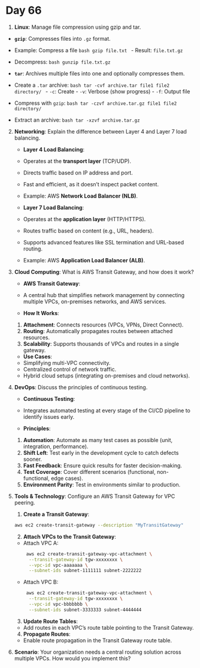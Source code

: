 # Day 66

1. **Linux**: Manage file compression using gzip and tar.
  - **`gzip`**: Compresses files into `.gz` format.
   - Example: Compress a file
    ```bash
    gzip file.txt
    ```
    - Result: `file.txt.gz`
   - Decompress:
    ```bash
    gunzip file.txt.gz
    ```

  - **`tar`**: Archives multiple files into one and optionally compresses them.
   - Create a `.tar` archive:
    ```bash
    tar -cvf archive.tar file1 file2 directory/
    ```
    - `-c`: Create
    - `-v`: Verbose (show progress)
    - `-f`: Output file

   - Compress with `gzip`:
    ```bash
    tar -czvf archive.tar.gz file1 file2 directory/
    ```

   - Extract an archive:
    ```bash
    tar -xzvf archive.tar.gz
    ```


2. **Networking**: Explain the difference between Layer 4 and Layer 7 load balancing.
   - **Layer 4 Load Balancing**:
    - Operates at the **transport layer** (TCP/UDP).
    - Directs traffic based on IP address and port.
    - Fast and efficient, as it doesn’t inspect packet content.
    - Example: AWS **Network Load Balancer (NLB)**.

   - **Layer 7 Load Balancing**:
    - Operates at the **application layer** (HTTP/HTTPS).
    - Routes traffic based on content (e.g., URL, headers).
    - Supports advanced features like SSL termination and URL-based routing.
    - Example: AWS **Application Load Balancer (ALB)**.


3. **Cloud Computing**: What is AWS Transit Gateway, and how does it work?
   - **AWS Transit Gateway**:
    - A central hub that simplifies network management by connecting multiple VPCs, on-premises networks, and AWS services.

   - **How It Works**:
    1. **Attachment**: Connects resources (VPCs, VPNs, Direct Connect).
    2. **Routing**: Automatically propagates routes between attached resources.
    3. **Scalability**: Supports thousands of VPCs and routes in a single gateway.

   - **Use Cases**:
    - Simplifying multi-VPC connectivity.
    - Centralized control of network traffic.
    - Hybrid cloud setups (integrating on-premises and cloud networks).


4. **DevOps**: Discuss the principles of continuous testing.
   - **Continuous Testing**:
    - Integrates automated testing at every stage of the CI/CD pipeline to identify issues early.

   - **Principles**:
    1. **Automation**: Automate as many test cases as possible (unit, integration, performance).
    2. **Shift Left**: Test early in the development cycle to catch defects sooner.
    3. **Fast Feedback**: Ensure quick results for faster decision-making.
    4. **Test Coverage**: Cover different scenarios (functional, non-functional, edge cases).
    5. **Environment Parity**: Test in environments similar to production.


5. **Tools & Technology**: Configure an AWS Transit Gateway for VPC peering.
    1. **Create a Transit Gateway**:
      ```bash
      aws ec2 create-transit-gateway --description "MyTransitGateway"
      ```
    
    2. **Attach VPCs to the Transit Gateway**:
    - Attach VPC A:
      ```bash
       aws ec2 create-transit-gateway-vpc-attachment \
        --transit-gateway-id tgw-xxxxxxxx \
        --vpc-id vpc-aaaaaaa \
        --subnet-ids subnet-1111111 subnet-2222222
      ```
    - Attach VPC B:
      ```bash
       aws ec2 create-transit-gateway-vpc-attachment \
        --transit-gateway-id tgw-xxxxxxxx \
        --vpc-id vpc-bbbbbbb \
        --subnet-ids subnet-3333333 subnet-4444444
      ```
    
    3. **Update Route Tables**:
    - Add routes in each VPC’s route table pointing to the Transit Gateway.
    
    4. **Propagate Routes**:
    - Enable route propagation in the Transit Gateway route table.


6. **Scenario**: Your organization needs a central routing solution across multiple VPCs. How would you implement this?

